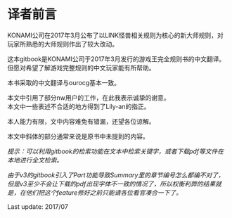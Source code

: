 # 译者前言

KONAMI公司在2017年3月公布了以LINK怪兽相关规则为核心的新大师规则，对玩家所熟悉的大师规则作出了较大改动。

这本gitbook是KONAMI公司于2017年3月发行的游戏王完全规则书的中文翻译。但愿对希望了解游戏完整规则的中文玩家能有所帮助。

本书采取的中文翻译与ourocg基本一致。

本文中引用了部分nw用户的工作，在此我表示诚挚的谢意。  
本文中一些表述不合适的地方得到了Lily-an的指正。

本人能力有限，文中内容难免有错漏，还望各位谅解。

本文中斜体的部分通常来说是原书中未提到的内容。

_提示：可以利用gitbook的检索功能在文本中检索关键字，或者下载pdf等文件在本地进行全文检索。_

_由于v3的gitbook引入了Part功能导致Summary里的章节编号怎么都编不对了，但是v3至少不会让下载的pdf出现字体不一致的情况了，所以权衡利弊的结果就是，在他们把这个feature修好之前只能请各位看官凑合一下了。_

Last update: 2017/07

